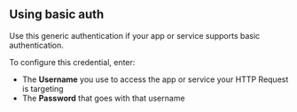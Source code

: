 ## Using basic auth

Use this generic authentication if your app or service supports basic authentication.

To configure this credential, enter:

- The **Username** you use to access the app or service your HTTP Request is targeting
- The **Password** that goes with that username
